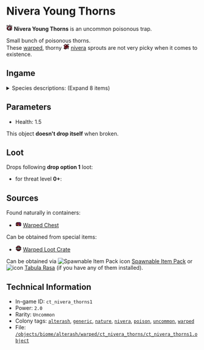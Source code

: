 # Nivera Young Thorns

<img src="https://raw.githubusercontent.com/Ceterai/Enternia/main/objects/biome/alterash/warped/ct_nivera_thorns/icon.png" alt="Nivera Young Thorns icon" loading="lazy" height="16px" width="auto" /> **Nivera Young Thorns** is an uncommon poisonous trap.

Small bunch of poisonous thorns.  
These [warped](https://ceterai.github.io/MyEnternia/Wiki/Tags/Warped), thorny <img src="https://raw.githubusercontent.com/Ceterai/Enternia/main/objects/alta/special/plants/trees/ct_nivera_tree.png" alt="Nivera icon" loading="lazy" height="16px" width="auto" /> [nivera](https://ceterai.github.io/MyEnternia/Wiki/Nivera) sprouts are not very picky when it comes to existence.

## Ingame

<details markdown="1"><summary>Species descriptions: (Expand 8 items)</summary>

- Alta: A young nivera plant. Still growing, yet already pretty deadly.
- Apex: Sharp. I'd better avoid them.
- Avian: If only I could fly.
- Floran: Warped plantss are viciousss. Even small oness. Not friendly to Floran.
- Glitch: Cautious. These look dangerous.
- Human: Very sharp thorns.
- Hylotl: These look deadly.
- Novakid: These sure look sharp, I'm ready to hightail it outta here!

</details>

## Parameters

- Health: 1.5

This object **doesn't drop itself** when broken.

## Loot

Drops following **drop option 1** loot:

- for threat level **0+**:

## Sources

Found naturally in containers:

- <img src="https://raw.githubusercontent.com/Ceterai/Enternia/main/objects/biome/alterash/warped/decorative/chest/icon.png" alt="Warped Chest icon" loading="lazy" height="16px" width="auto" /> [Warped Chest](https://ceterai.github.io/MyEnternia/Wiki/WarpedChest)

Can be obtained from special items:

- <img src="https://raw.githubusercontent.com/Ceterai/Enternia/main/items/active/alta/loot/biome/ct_warped_loot.png" alt="Warped Loot Crate icon" loading="lazy" height="16px" width="auto" /> [Warped Loot Crate](https://ceterai.github.io/MyEnternia/Wiki/WarpedLootCrate)

Can be obtained via <img src="https://raw.githubusercontent.com/Silverfeelin/Starbound-SpawnableItemPack/master/interface/sip/iconSmall.png" alt="Spawnable Item Pack icon" width="18" height="14"/> [Spawnable Item Pack](https://steamcommunity.com/sharedfiles/filedetails/?id=733665104) or <img src="https://steamuserimages-a.akamaihd.net/ugc/263843960696222713/3EC9A7C005541F7D577EBCB8C5736B4EFC9973D6/" alt="icon" width="8" height="12"/> [Tabula Rasa](https://community.playstarbound.com/resources/the-tabula-rasa.3222/) (if you have any of them installed).

## Technical Information

- In-game ID: `ct_nivera_thorns1`
- Power: `2.0`
- Rarity: `Uncommon`
- Colony tags: [`alterash`](https://ceterai.github.io/MyEnternia/Wiki/Tags/Alterash), [`generic`](https://ceterai.github.io/MyEnternia/Wiki/Tags/Generic), [`nature`](https://ceterai.github.io/MyEnternia/Wiki/Tags/Nature), [`nivera`](https://ceterai.github.io/MyEnternia/Wiki/Tags/Nivera), [`poison`](https://ceterai.github.io/MyEnternia/Wiki/Tags/Poison), [`uncommon`](https://ceterai.github.io/MyEnternia/Wiki/Tags/Uncommon), [`warped`](https://ceterai.github.io/MyEnternia/Wiki/Tags/Warped)
- File: [`/objects/biome/alterash/warped/ct_nivera_thorns/ct_nivera_thorns1.object`](https://github.com/Ceterai/Enternia/blob/main/objects/biome/alterash/warped/ct_nivera_thorns/ct_nivera_thorns1.object)
